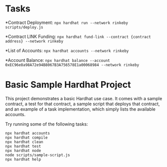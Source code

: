# Tasks

*Contract Deployment:
```npx hardhat run --network rinkeby scripts/deploy.js```

*Contract LINK Funding:
```npx hardhat fund-link --contract {contract address} --network rinkeby```

*List of Accounts:
```npx hardhat accounts --network rinkeby```

*Account Balance:
```npx hardhat balance --account 0xEC96e8a98A72e94B8067B3A756578E1a00068984 --network rinkeby```

# Basic Sample Hardhat Project

This project demonstrates a basic Hardhat use case. It comes with a sample contract, a test for that contract, a sample script that deploys that contract, and an example of a task implementation, which simply lists the available accounts.

Try running some of the following tasks:

```shell
npx hardhat accounts
npx hardhat compile
npx hardhat clean
npx hardhat test
npx hardhat node
node scripts/sample-script.js
npx hardhat help
```
